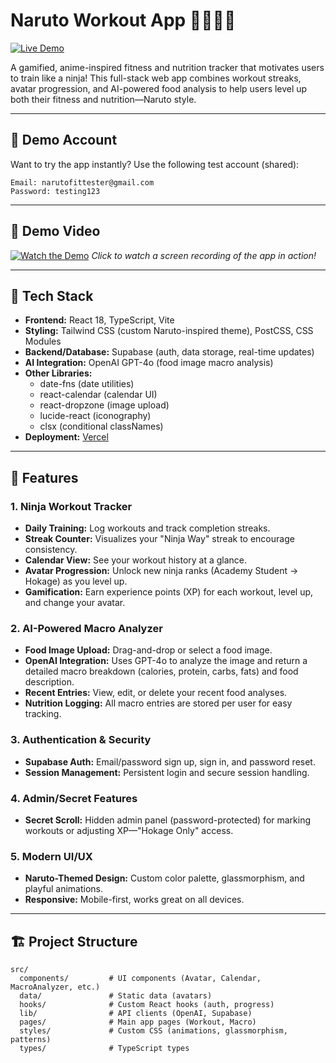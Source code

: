 # Naruto Workout App 🥷🏽🏋️‍♂️

[![Live Demo](https://img.shields.io/badge/Live%20Demo-naruto--workout--app.vercel.app-orange?style=for-the-badge&logo=vercel)](https://naruto-workout-app.vercel.app/)

A gamified, anime-inspired fitness and nutrition tracker that motivates users to train like a ninja! This full-stack web app combines workout streaks, avatar progression, and AI-powered food analysis to help users level up both their fitness and nutrition—Naruto style.

---

## 🧪 Demo Account

Want to try the app instantly?
Use the following test account (shared):

```
Email: narutofittester@gmail.com
Password: testing123
```

---

## 🎥 Demo Video

[![Watch the Demo](demo-thumbnail.png)]([link-to-your-screen-recording](https://drive.google.com/file/d/15tKcJvGPjFHk1VWD4CrjrCYLK47PH37h/view?usp=drive_link))
*Click to watch a screen recording of the app in action!*

---

## 🚀 Tech Stack

- **Frontend:** React 18, TypeScript, Vite
- **Styling:** Tailwind CSS (custom Naruto-inspired theme), PostCSS, CSS Modules
- **Backend/Database:** Supabase (auth, data storage, real-time updates)
- **AI Integration:** OpenAI GPT-4o (food image macro analysis)
- **Other Libraries:** 
  - date-fns (date utilities)
  - react-calendar (calendar UI)
  - react-dropzone (image upload)
  - lucide-react (iconography)
  - clsx (conditional classNames)
- **Deployment:** [Vercel](https://vercel.com/)

---

## 🌟 Features

### 1. **Ninja Workout Tracker**
- **Daily Training:** Log workouts and track completion streaks.
- **Streak Counter:** Visualizes your "Ninja Way" streak to encourage consistency.
- **Calendar View:** See your workout history at a glance.
- **Avatar Progression:** Unlock new ninja ranks (Academy Student → Hokage) as you level up.
- **Gamification:** Earn experience points (XP) for each workout, level up, and change your avatar.

### 2. **AI-Powered Macro Analyzer**
- **Food Image Upload:** Drag-and-drop or select a food image.
- **OpenAI Integration:** Uses GPT-4o to analyze the image and return a detailed macro breakdown (calories, protein, carbs, fats) and food description.
- **Recent Entries:** View, edit, or delete your recent food analyses.
- **Nutrition Logging:** All macro entries are stored per user for easy tracking.

### 3. **Authentication & Security**
- **Supabase Auth:** Email/password sign up, sign in, and password reset.
- **Session Management:** Persistent login and secure session handling.

### 4. **Admin/Secret Features**
- **Secret Scroll:** Hidden admin panel (password-protected) for marking workouts or adjusting XP—"Hokage Only" access.

### 5. **Modern UI/UX**
- **Naruto-Themed Design:** Custom color palette, glassmorphism, and playful animations.
- **Responsive:** Mobile-first, works great on all devices.

---

## 🏗️ Project Structure

```
src/
  components/         # UI components (Avatar, Calendar, MacroAnalyzer, etc.)
  data/               # Static data (avatars)
  hooks/              # Custom React hooks (auth, progress)
  lib/                # API clients (OpenAI, Supabase)
  pages/              # Main app pages (Workout, Macro)
  styles/             # Custom CSS (animations, glassmorphism, patterns)
  types/              # TypeScript types
```
